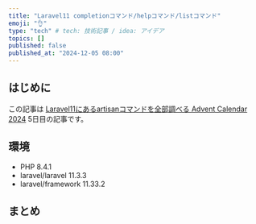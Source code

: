 ```yaml
---
title: "Laravel11 completionコマンド/helpコマンド/listコマンド"
emoji: "👌"
type: "tech" # tech: 技術記事 / idea: アイデア
topics: []
published: false
published_at: "2024-12-05 08:00"
---
```


## はじめに

この記事は [Laravel11にあるartisanコマンドを全部調べる Advent Calendar 2024](https://adventar.org/calendars/10674) 5日目の記事です。

## 環境

- PHP 8.4.1
- laravel/laravel 11.3.3
- laravel/framework 11.33.2

## まとめ

